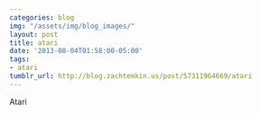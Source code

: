 ```yaml
---
categories: blog
img: "/assets/img/blog_images/" 
layout: post
title: atari
date: '2013-08-04T01:58:00-05:00'
tags:
- atari
tumblr_url: http://blog.zachtemkin.us/post/57311964669/atari
---
```

Atari
